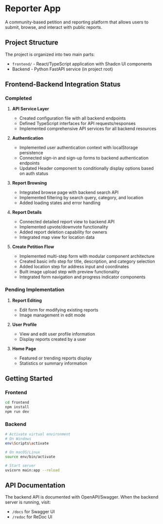 # Reporter App

A community-based petition and reporting platform that allows users to submit, browse, and interact with public reports. 

## Project Structure

The project is organized into two main parts:
- `frontend/` - React/TypeScript application with Shadcn UI components
- Backend - Python FastAPI service (in project root)

## Frontend-Backend Integration Status

### Completed

1. **API Service Layer**
   - Created configuration file with all backend endpoints
   - Defined TypeScript interfaces for API requests/responses
   - Implemented comprehensive API services for all backend resources

2. **Authentication**
   - Implemented user authentication context with localStorage persistence
   - Connected sign-in and sign-up forms to backend authentication endpoints
   - Updated Header component to conditionally display options based on auth status

3. **Report Browsing**
   - Integrated browse page with backend search API
   - Implemented filtering by search query, category, and location
   - Added loading states and error handling

4. **Report Details**
   - Connected detailed report view to backend API
   - Implemented upvote/downvote functionality
   - Added report deletion capability for owners
   - Integrated map view for location data

5. **Create Petition Flow**
   - Implemented multi-step form with modular component architecture
   - Created basic info step for title, description, and category selection
   - Added location step for address input and coordinates
   - Built image upload step with preview functionality
   - Integrated form navigation and progress indicator components

### Pending Implementation

1. **Report Editing**
   - Edit form for modifying existing reports
   - Image management in edit mode

2. **User Profile**
   - View and edit user profile information
   - Display reports created by a user

3. **Home Page**
   - Featured or trending reports display
   - Statistics or summary information

## Getting Started

### Frontend

```bash
cd frontend
npm install
npm run dev
```

### Backend

```bash
# Activate virtual environment
# On Windows
env\Scripts\activate

# On macOS/Linux
source env/bin/activate

# Start server
uvicorn main:app --reload
```

## API Documentation

The backend API is documented with OpenAPI/Swagger. When the backend server is running, visit:
- `/docs` for Swagger UI
- `/redoc` for ReDoc UI